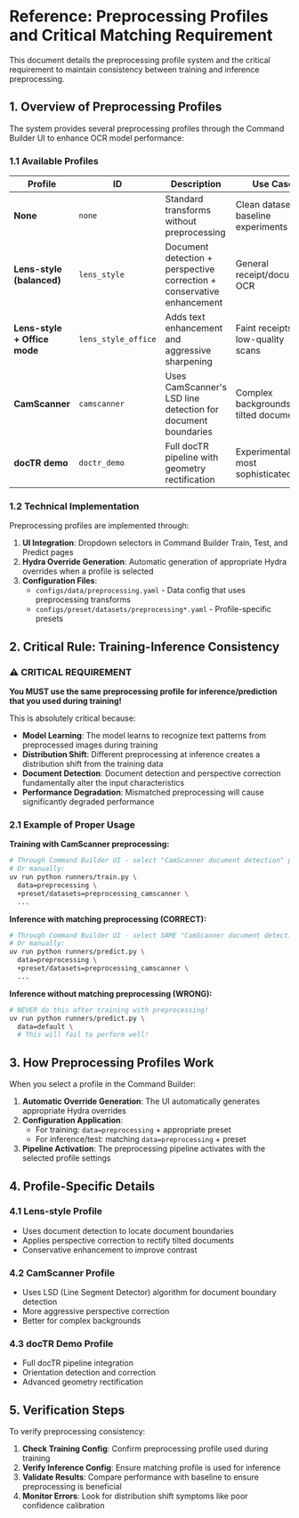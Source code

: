 # **Reference: Preprocessing Profiles and Critical Matching Requirement**

This document details the preprocessing profile system and the critical requirement to maintain consistency between training and inference preprocessing.

## **1. Overview of Preprocessing Profiles**

The system provides several preprocessing profiles through the Command Builder UI to enhance OCR model performance:

### **1.1 Available Profiles**

| Profile | ID | Description | Use Case |
|---------|----|-------------|----------|
| **None** | `none` | Standard transforms without preprocessing | Clean datasets, baseline experiments |
| **Lens-style (balanced)** | `lens_style` | Document detection + perspective correction + conservative enhancement | General receipt/document OCR |
| **Lens-style + Office mode** | `lens_style_office` | Adds text enhancement and aggressive sharpening | Faint receipts, low-quality scans |
| **CamScanner** | `camscanner` | Uses CamScanner's LSD line detection for document boundaries | Complex backgrounds, tilted documents |
| **docTR demo** | `doctr_demo` | Full docTR pipeline with geometry rectification | Experimental, most sophisticated |

### **1.2 Technical Implementation**

Preprocessing profiles are implemented through:

1. **UI Integration**: Dropdown selectors in Command Builder Train, Test, and Predict pages
2. **Hydra Override Generation**: Automatic generation of appropriate Hydra overrides when a profile is selected
3. **Configuration Files**:
   - `configs/data/preprocessing.yaml` - Data config that uses preprocessing transforms
   - `configs/preset/datasets/preprocessing*.yaml` - Profile-specific presets

## **2. Critical Rule: Training-Inference Consistency**

### **⚠️ CRITICAL REQUIREMENT**

**You MUST use the same preprocessing profile for inference/prediction that you used during training!**

This is absolutely critical because:

- **Model Learning**: The model learns to recognize text patterns from preprocessed images during training
- **Distribution Shift**: Different preprocessing at inference creates a distribution shift from the training data
- **Document Detection**: Document detection and perspective correction fundamentally alter the input characteristics
- **Performance Degradation**: Mismatched preprocessing will cause significantly degraded performance

### **2.1 Example of Proper Usage**

**Training with CamScanner preprocessing:**
```bash
# Through Command Builder UI - select "CamScanner document detection" profile
# Or manually:
uv run python runners/train.py \
  data=preprocessing \
  +preset/datasets=preprocessing_camscanner \
  ...
```

**Inference with matching preprocessing (CORRECT):**
```bash
# Through Command Builder UI - select SAME "CamScanner document detection" profile
# Or manually:
uv run python runners/predict.py \
  data=preprocessing \
  +preset/datasets=preprocessing_camscanner \
  ...
```

**Inference without matching preprocessing (WRONG):**
```bash
# NEVER do this after training with preprocessing!
uv run python runners/predict.py \
  data=default \
  # This will fail to perform well!
```

## **3. How Preprocessing Profiles Work**

When you select a profile in the Command Builder:

1. **Automatic Override Generation**: The UI automatically generates appropriate Hydra overrides
2. **Configuration Application**:
   - For training: `data=preprocessing` + appropriate preset
   - For inference/test: matching `data=preprocessing` + preset
3. **Pipeline Activation**: The preprocessing pipeline activates with the selected profile settings

## **4. Profile-Specific Details**

### **4.1 Lens-style Profile**
- Uses document detection to locate document boundaries
- Applies perspective correction to rectify tilted documents
- Conservative enhancement to improve contrast

### **4.2 CamScanner Profile**
- Uses LSD (Line Segment Detector) algorithm for document boundary detection
- More aggressive perspective correction
- Better for complex backgrounds

### **4.3 docTR Demo Profile**
- Full docTR pipeline integration
- Orientation detection and correction
- Advanced geometry rectification

## **5. Verification Steps**

To verify preprocessing consistency:

1. **Check Training Config**: Confirm preprocessing profile used during training
2. **Verify Inference Config**: Ensure matching profile is used for inference
3. **Validate Results**: Compare performance with baseline to ensure preprocessing is beneficial
4. **Monitor Errors**: Look for distribution shift symptoms like poor confidence calibration
